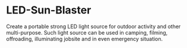 # LED-Sun-Blaster
Create a portable strong LED light source for outdoor activity and other multi-purpose. Such light source can be used in camping, filming, offroading, illuminating jobsite and in even emergency situation.
